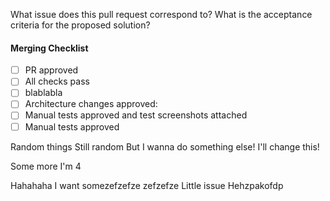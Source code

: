 What issue does this pull request correspond to?
What is the acceptance criteria for the proposed solution?

#### Merging Checklist

- [ ] PR approved
- [ ] All checks pass
- [ ] blablabla
- [ ] Architecture changes approved:
- [ ] Manual tests approved and test screenshots attached
- [ ] Manual tests approved

Random things
Still random
But I wanna do something else!
I'll change this!

Some more
I'm 4

Hahahaha
I want somezefzefze
zefzefze
Little issue
Hehzpakofdp
